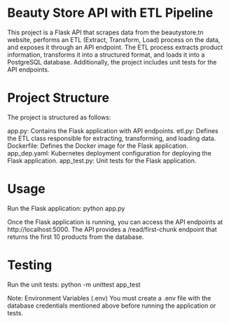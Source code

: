 # Beauty Store API with ETL Pipeline
This project is a Flask API that scrapes data from the beautystore.tn website, performs an ETL (Extract, Transform, Load) process on the data, and exposes it through an API endpoint. The ETL process extracts product information, transforms it into a structured format, and loads it into a PostgreSQL database. Additionally, the project includes unit tests for the API endpoints.

# Project Structure
The project is structured as follows:

app.py: Contains the Flask application with API endpoints. etl.py: Defines the ETL class responsible for extracting, transforming, and loading data. Dockerfile: Defines the Docker image for the Flask application. app_dep.yaml: Kubernetes deployment configuration for deploying the Flask application. app_test.py: Unit tests for the Flask application.

# Usage
Run the Flask application: python app.py

Once the Flask application is running, you can access the API endpoints at http://localhost:5000.
The API provides a /read/first-chunk endpoint that returns the first 10 products from the database.
# Testing
Run the unit tests: python -m unittest app_test

Note: Environment Variables (.env) You must create a .env file with the database credentials mentioned above before running the application or tests.
